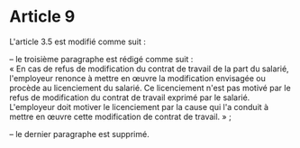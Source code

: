 # Article 9

L'article 3.5 est modifié comme suit : 

– le troisième paragraphe est rédigé comme suit :   
« En cas de refus de modification du contrat de travail de la part du salarié, l'employeur renonce à mettre en œuvre la modification envisagée ou procède au licenciement du salarié. Ce licenciement n'est pas motivé par le refus de modification du contrat de travail exprimé par le salarié. L'employeur doit motiver le licenciement par la cause qui l'a conduit à mettre en œuvre cette modification de contrat de travail. » ; 

– le dernier paragraphe est supprimé.

